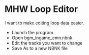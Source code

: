 # MHW Loop Editor

I want to make editing loop data easier.

- Launch the program
- Open bgm_ingame_cmn.nbnk
- Edit the tracks you want to change
- Save As to a new NBNK file